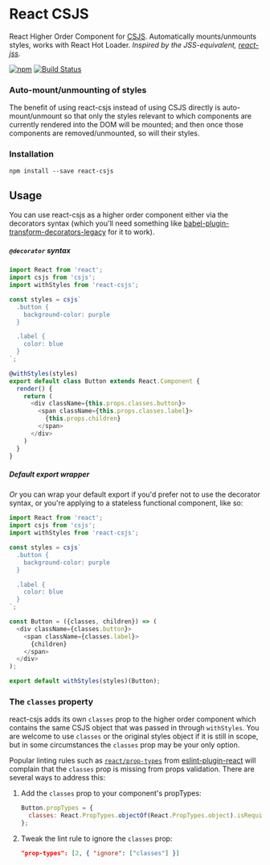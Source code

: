 # React CSJS

React Higher Order Component for [CSJS](https://github.com/rtsao/csjs). Automatically mounts/unmounts styles, works with React Hot Loader. _Inspired by the JSS-equivalent, [react-jss](https://github.com/jsstyles/react-jss)._

[![npm](https://img.shields.io/npm/v/react-csjs.svg)](https://www.npmjs.com/package/react-csjs) [![Build Status](https://travis-ci.org/tizmagik/react-csjs.svg?branch=master)](https://travis-ci.org/tizmagik/react-csjs)

### Auto-mount/unmounting of styles

The benefit of using react-csjs instead of using CSJS directly is auto-mount/unmount so that only the styles relevant to which components are currently rendered into the DOM will be mounted; and then once those components are removed/unmounted, so will their styles.

### Installation

```
npm install --save react-csjs
```

## Usage

You can use react-csjs as a higher order component either via the decorators syntax (which you'll need something like [babel-plugin-transform-decorators-legacy](https://github.com/loganfsmyth/babel-plugin-transform-decorators-legacy) for it to work).

##### `@decorator` syntax

```js
import React from 'react';
import csjs from 'csjs';
import withStyles from 'react-csjs';

const styles = csjs`
  .button {
    background-color: purple
  }

  .label {
    color: blue
  }
`;

@withStyles(styles)
export default class Button extends React.Component {
  render() {
    return (
      <div className={this.props.classes.button}>
        <span className={this.props.classes.label}>
          {this.props.children}
        </span>
      </div>
    )
  }
}
```

##### Default export wrapper

_Or_ you can wrap your default export if you'd prefer not to use the decorator syntax, or you're applying to a stateless functional component, like so:

```js
import React from 'react';
import csjs from 'csjs';
import withStyles from 'react-csjs';

const styles = csjs`
  .button {
    background-color: purple
  }

  .label {
    color: blue
  }
`;

const Button = ({classes, children}) => (
  <div className={classes.button}>
    <span className={classes.label}>
      {children}
    </span>
  </div>
);

export default withStyles(styles)(Button);
```

### The `classes` property

react-csjs adds its own `classes` prop to the higher order component which contains the same CSJS object that was passed in through `withStyles`. You are welcome to use `classes` or the original styles object if it is still in scope, but in some circumstances the `classes` prop may be your only option.

Popular linting rules such as [`react/prop-types`](https://github.com/yannickcr/eslint-plugin-react/blob/master/docs/rules/prop-types.md) from [eslint-plugin-react](https://github.com/yannickcr/eslint-plugin-react) will complain that the `classes` prop is missing from props validation. There are several ways to address this:

1. Add the `classes` prop to your component's propTypes:

    ```js
    Button.propTypes = {
      classes: React.PropTypes.objectOf(React.PropTypes.object).isRequired,
    };
    ```

2. Tweak the lint rule to ignore the `classes` prop:

    ```json
    "prop-types": [2, { "ignore": ["classes"] }]
    ```

